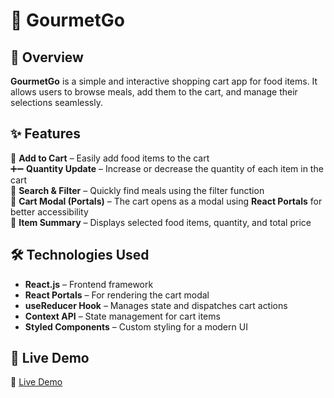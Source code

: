 # 🍔 GourmetGo

## 🚀 Overview

**GourmetGo** is a simple and interactive shopping cart app for food items. It allows users to browse meals, add them to the cart, and manage their selections seamlessly.

## ✨ Features

🛒 **Add to Cart** – Easily add food items to the cart  
➕➖ **Quantity Update** – Increase or decrease the quantity of each item in the cart  
🔎 **Search & Filter** – Quickly find meals using the filter function  
🔄 **Cart Modal (Portals)** – The cart opens as a modal using **React Portals** for better accessibility  
📜 **Item Summary** – Displays selected food items, quantity, and total price

## 🛠️ Technologies Used

- **React.js** – Frontend framework
- **React Portals** – For rendering the cart modal
- **useReducer Hook** – Manages state and dispatches cart actions
- **Context API** – State management for cart items
- **Styled Components** – Custom styling for a modern UI

## 🚀 Live Demo

🔗 [Live Demo](https://gourmetgoapp-fb.netlify.app/)
